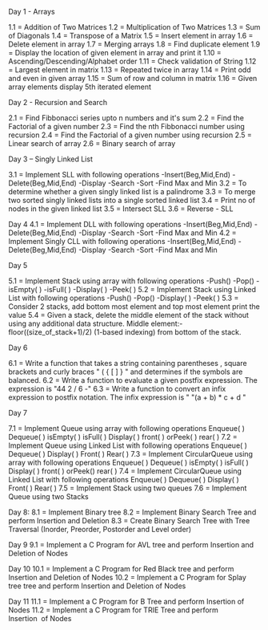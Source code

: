 Day 1 - Arrays

1.1 = Addition of Two Matrices
1.2 = Multiplication of Two Matrices
1.3 = Sum of Diagonals
1.4 = Transpose of a Matrix
1.5 = Insert element in array
1.6 = Delete element in array
1.7 = Merging arrays
1.8 = Find duplicate element
1.9 = Display the location of given element in array and print it
1.10 = Ascending/Descending/Alphabet order
1.11 = Check validation of String
1.12 = Largest element in matrix
1.13 = Repeated twice in array
1.14 = Print odd and even in given array
1.15 = Sum of row and column in matrix
1.16 = Given array elements display 5th iterated element

Day 2 - Recursion and Search

2.1 = Find Fibbonacci series upto n numbers and it's sum
2.2 = Find the Factorial of a given number
2.3 = Find the nth Fibbonacci number using recursion
2.4 = Find the Factorial of a given number using recursion
2.5 = Linear search of array
2.6 = Binary search of array

Day 3 – Singly Linked List

3.1 = Implement SLL with following operations
          -Insert(Beg,Mid,End)
          -Delete(Beg,Mid,End)
          -Display
          -Search
          -Sort
          -Find Max and Min
3.2 = To determine whether a given singly linked list is a palindrome
3.3 = To merge two sorted singly linked lists into a single sorted linked list
3.4 = Print no of nodes in the given linked list
3.5 = Intersect SLL
3.6 = Reverse - SLL

Day 4
4.1 = Implement DLL with following operations
          -Insert(Beg,Mid,End)
          -Delete(Beg,Mid,End)
          -Display
          -Search
          -Sort
          -Find Max and Min
4.2 = Implement Singly CLL with following operations
          -Insert(Beg,Mid,End)
          -Delete(Beg,Mid,End)
          -Display
          -Search
          -Sort
          -Find Max and Min

Day 5

5.1 = Implement Stack using array with following operations
          -Push()
          -Pop()
          -isEmpty( )
          -isFull( )
          -Display( )
          -Peek( )
5.2 = Implement Stack using Linked List with following operations
          -Push()
          -Pop()
          -Display( )
          -Peek( )
5.3 = Consider 2 stacks, add bottom most element and top most element print the value
5.4 = Given a stack, delete the middle element of the stack without using any additional data structure.
Middle element:- floor((size_of_stack+1)/2) (1-based indexing) from bottom of the stack.

Day 6

6.1 = Write a function that takes a string containing parentheses , square brackets  and curly braces "  ( { [ ] } " and determines if the symbols are balanced. 
6.2 =  Write a function to evaluate a given postfix expression. The expression is "44 2 / 6 -"
6.3 = Write a function to convert an infix expression to postfix notation. The infix expression is " "(a + b) * c + d "

Day 7

7.1 = Implement Queue using array with following operations
Enqueue( )
Dequeue( )
isEmpty( )
isFull( )
Display( )
front( ) orPeek( )
rear( )
7.2 = Implement Queue using Linked List with following operations
Enqueue( )
Dequeue( )
Display( )
Front( )
Rear( )
7.3 = Implement CircularQueue using array with following operations
Enqueue( )
Dequeue( )
isEmpty( )
isFull( )
Display( )
front( ) orPeek()
rear( )
7.4 = Implement CircularQueue using Linked List with following operations
Enqueue( )
Dequeue( )
Display( )
Front( )
Rear( )
7.5 = Implement Stack using two queues
7.6 = Implement Queue using two Stacks

Day 8:
8.1 = Implement Binary tree
8.2 = Implement Binary Search Tree and perform Insertion and Deletion
8.3 = Create Binary Search Tree with Tree Traversal (Inorder, Preorder, Postorder and Level order)

Day 9
9.1 = Implement a C Program for AVL tree and perform Insertion and Deletion of Nodes

Day 10
10.1 = Implement a C Program for Red Black tree and perform Insertion and Deletion of Nodes
10.2 = Implement a C Program for Splay tree tree and perform Insertion and Deletion of Nodes

Day 11
11.1 = Implement a C Program for B Tree and perform Insertion of Nodes
11.2 = Implement a C Program for TRIE Tree and perform Insertion  of Nodes
